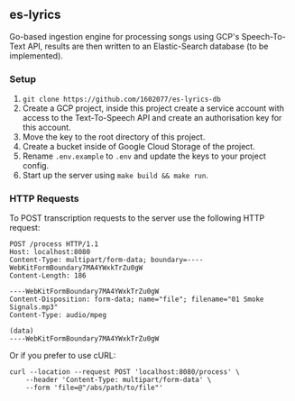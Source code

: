 ## es-lyrics

Go-based ingestion engine for processing songs using GCP's Speech-To-Text API, results are then written to an Elastic-Search database (to be implemented).

### Setup

1. `git clone https://github.com/1602077/es-lyrics-db`
2. Create a GCP project, inside this project create a service account with access to the Text-To-Speech API and create an authorisation key for this account.
3. Move the key to the root directory of this project.
4. Create a bucket inside of Google Cloud Storage of the project.
5. Rename `.env.example` to `.env` and update the keys to your project config.
6. Start up the server using `make build && make run`.

### HTTP Requests

To POST transcription requests to the server use the following HTTP request:
```
POST /process HTTP/1.1
Host: localhost:8080
Content-Type: multipart/form-data; boundary=----WebKitFormBoundary7MA4YWxkTrZu0gW
Content-Length: 186

----WebKitFormBoundary7MA4YWxkTrZu0gW
Content-Disposition: form-data; name="file"; filename="01 Smoke Signals.mp3"
Content-Type: audio/mpeg

(data)
----WebKitFormBoundary7MA4YWxkTrZu0gW
```

Or if you prefer to use cURL:
```
curl --location --request POST 'localhost:8080/process' \
    --header 'Content-Type: multipart/form-data' \
    --form 'file=@"/abs/path/to/file"'
```

